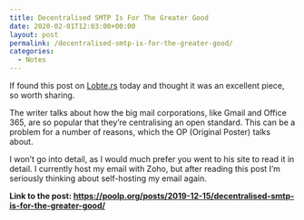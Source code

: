 ```yaml
---
title: Decentralised SMTP Is For The Greater Good
date: 2020-02-01T12:03:00+00:00
layout: post
permalink: /decentralised-smtp-is-for-the-greater-good/
categories:
  - Notes
---
```

If found this post on [Lobte.rs](https://lobste.rs) today and thought it was an excellent piece, so worth sharing.

The writer talks about how the big mail corporations, like Gmail and Office 365, are so popular that they’re centralising an open standard. This can be a problem for a number of reasons, which the OP (Original Poster) talks about.

I won’t go into detail, as I would much prefer you went to his site to read it in detail. I currently host my email with Zoho, but after reading this post I’m seriously thinking about self-hosting my email again.

**Link to the post: <https://poolp.org/posts/2019-12-15/decentralised-smtp-is-for-the-greater-good/>**

